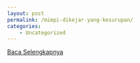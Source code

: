 ```yaml
---
layout: post
permalink: /mimpi-dikejar-yang-kesurupan/
categories:
    - Uncategorized
---
```


[Baca Selengkapnya](/08)
